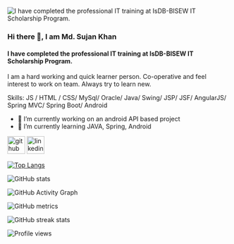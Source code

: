 ![I have completed the professional IT training at IsDB-BISEW IT Scholarship Program.](https://media-exp1.licdn.com/dms/image/D5635AQGHyNPdrrNZJg/profile-framedphoto-shrink_100_100/0/1633679455993?e=1635213600&v=beta&t=nDUiRXfGrOAnV73-FgmOlKB6xyaVO5YJz7dbPrxqy70)

### Hi there 👋, I am Md. Sujan Khan
#### I have completed the professional IT training at IsDB-BISEW IT Scholarship Program.


I am a hard working and quick learner person. Co-operative and feel interest to work on team. Always try to learn new.

Skills:  JS / HTML / CSS/ MySql/ Oracle/ Java/ Swing/ JSP/ JSF/ AngularJS/ Spring MVC/ Spring Boot/ Android

- 🔭 I’m currently working on an android API based project 
- 🌱 I’m currently learning JAVA, Spring, Android 


[<img src='https://cdn.jsdelivr.net/npm/simple-icons@3.0.1/icons/github.svg' alt='github' height='40'>](https://github.com/mdsujankhan)  [<img src='https://cdn.jsdelivr.net/npm/simple-icons@3.0.1/icons/linkedin.svg' alt='linkedin' height='40'>](https://www.linkedin.com/in/md-sujan-khan/)  

[![Top Langs](https://github-readme-stats.vercel.app/api/top-langs/?username=mdsujankhan)](https://github.com/anuraghazra/github-readme-stats)

![GitHub stats](https://github-readme-stats.vercel.app/api?username=mdsujankhan&show_icons=true)  

![GitHub Activity Graph](https://activity-graph.herokuapp.com/graph?username=mdsujankhan)  

![GitHub metrics](https://metrics.lecoq.io/mdsujankhan)  

![GitHub streak stats](https://github-readme-streak-stats.herokuapp.com/?user=mdsujankhan)  

![Profile views](https://gpvc.arturio.dev/mdsujankhan)  
